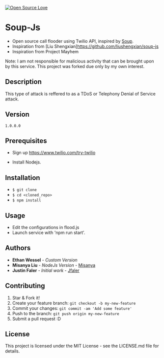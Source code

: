 [![Open Source Love](https://badges.frapsoft.com/os/v1/open-source.png?v=103)](https://github.com/Jfaler/soup/blob/master/LICENSE.txt)

# Soup-Js
* Open source call flooder using Twilio API, inspired by [Soup](https://github.com/Jfaler/soup).
* Inspiration from [Liu Shengxian]https://github.com/liushengxian/soup-js
* Inspiration from Project Mayhem

Note: I am not responsible for malicious activity that can be brought upon by this service. This project was forked due only by my own interest.

## Description 

This type of attack is reffered to as a TDoS or Telephony Denial of Service attack.   

## Version
`
1.0.0.0
`
## Prerequisites

* Sign up https://www.twilio.com/try-twilio

* Install Nodejs.

## Installation

* `$ git clone`
* `$ cd <cloned_repo>`
* `$ npm install`

## Usage

* Edit the configurations in flood.js
* Launch service with 'npm run start'.

## Authors
* **Ethan Wessel** - *Custom Version*
* **Misanya Liu** - *NodeJs Version* - [Misanya](https://github.com/liushengxian)
* **Justin Faler** - *Initial work* - [Jfaler](https://github.com/Jfaler)

## Contributing

1. Star & Fork it!
2. Create your feature branch: `git checkout -b my-new-feature`
3. Commit your changes: `git commit -am 'Add some feature'`
4. Push to the branch: `git push origin my-new-feature`
5. Submit a pull request :D

## License

This project is licensed under the MIT License - see the LICENSE.md file for details.
